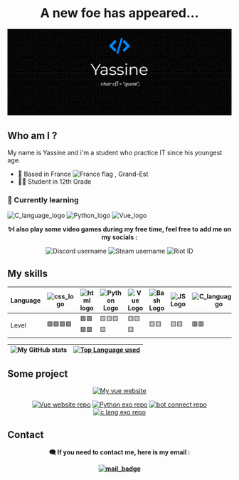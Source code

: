 <h1 align="center"> A new foe has appeared... </h1>
<img src="https://github.com/Yass1G1/Yass1G1/blob/main/Banner_Github_blue.jpg" alt="My Github Banner" />

## Who am I ?
My name is Yassine and i'm a student who practice IT since his youngest age.
<br>
- 📍 Based in France <img alt="France flag" src="https://user-images.githubusercontent.com/67269173/183163689-964856a6-4b98-4d79-a088-80752a5d7542.png" width=2% />
, Grand-Est
- 👨‍🎓 Student in 12th Grade

### 🌱 Currently learning
![C_language_logo](https://custom-icon-badges.herokuapp.com/badge/C%20language-5d6cbf?style=for-the-badge&logo=C)
![Python_logo](https://custom-icon-badges.herokuapp.com/badge/Python-366e9e?style=for-the-badge&logo=python&logoColor=white)
![Vue_logo](https://custom-icon-badges.herokuapp.com/badge/Vue-34495E?style=for-the-badge&logo=Vue.js)


<p align="center"> <strong>✨I also play some video games during my free time, feel free to add me on my socials :</strong> </p>
<p align="center">
  <img alt="Discord username" src="https://custom-icon-badges.herokuapp.com/badge/Discord-7288dc?style=for-the-badge&label=ZokoNFT%236403&labelColor=black&logo=Discord" />
  <img alt="Steam username" src="https://custom-icon-badges.herokuapp.com/badge/Steam-01457c?style=for-the-badge&label=Zoko&labelColor=black&logo=Steam" />
  <img alt="Riot ID" src="https://custom-icon-badges.herokuapp.com/badge/Riot-d32a37?style=for-the-badge&label=ZokoLeDozo%23FTG&labelColor=black&logo=Riot%20Games" />
</p>

## My skills 

| Language | ![css_logo](https://custom-icon-badges.herokuapp.com/badge/CSS3-1471b6?style=for-the-badge&logo=css) | ![html logo](https://custom-icon-badges.herokuapp.com/badge/HTML5-f0642b?style=for-the-badge&logo=html) | ![Python Logo](https://custom-icon-badges.herokuapp.com/badge/Python-366e9e?style=for-the-badge&logo=python&logoColor=white) | ![Vue Logo](https://custom-icon-badges.herokuapp.com/badge/Vue.js-34495E?style=for-the-badge&logo=Vue.js)   | ![Bash Logo](https://custom-icon-badges.herokuapp.com/badge/Bash\/Unix-3f464a?style=for-the-badge&logo=GNU%20Bash) | ![JS Logo](https://custom-icon-badges.herokuapp.com/badge/JS-e5bc00?style=for-the-badge&logo=js) | ![C_language_Logo](https://custom-icon-badges.herokuapp.com/badge/C%20language-5d6cbf?style=for-the-badge&logo=C) |
|---|---|---|---|---|---|---|---|
| Level | 🟩🟩🟩🟩      | 🟩🟩🟩🟩       | 🟨🟨🟨🟨    | 🟨🟨🟨    | 🟨🟨   | 🟨🟨  | 🟥🟥  |

<div align="center">

  ![My GitHub stats](https://github-readme-stats.vercel.app/api?username=Yass1G1&theme=tokyonight&show_icons=true) | [![Top Language used](https://github-readme-stats.vercel.app/api/top-langs/?username=Yass1G1&theme=tokyonight)](https://github.com/Yass1G1/) |
  | :---: | :---: |
</div>

## Some project
<div align="center">

  [![My vue website](https://custom-icon-badges.herokuapp.com/badge/My%20Vue%20Website-34495E?&style=for-the-badge&logo=Vue.js)](https://dinogame-project.rf.gd/) 

</div>

<div align="center">
 
  [![Vue website repo](https://github-readme-stats.vercel.app/api/pin/?username=Yass1G1&repo=Vue-Website&theme=tokyonight)](https://github.com/Yass1G1/Vue-Website)
  [![Python exo repo](https://github-readme-stats.vercel.app/api/pin/?username=Yass1G1&repo=Exercices-Python&theme=tokyonight)](https://github.com/Yass1G1/Exercices-Python)
  [![bot connect repo](https://github-readme-stats.vercel.app/api/pin/?username=Yass1G1&repo=Auto-connect-Class-Website&theme=tokyonight)](https://github.com/Yass1G1/Auto-connect-Class-Website)
  [![c lang exo repo](https://github-readme-stats.vercel.app/api/pin/?username=Yass1G1&repo=Exercices-C-Lang&theme=tokyonight)](https://github.com/Yass1G1/Exercices-C-Lang)
  
</div>

## Contact
<p align="center"> <strong>🗨️ If you need to contact me, here is my email :<strong> </p>
<div align="center">

  [![mail_badge](https://img.shields.io/badge/Gmail-pro.chouitiyassine@gmail.com-informational?style=for-the-badge&labelColor=black&logoColor=d14836&logo=gmail&color=d14836)](mailto:pro.chouitiyassine@gmail.com)

</div>
